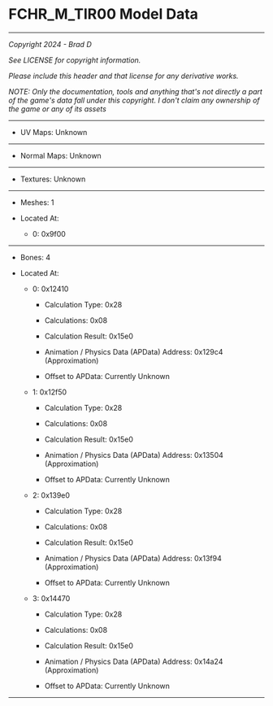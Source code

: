 # FCHR_M_TIR00 Model Data

---

*Copyright 2024 - Brad D*

*See LICENSE for copyright information.*

*Please include this header and that license for any derivative works.*

*NOTE: Only the documentation, tools and anything that's not directly a part of the game's data fall under this copyright. I don't claim any ownership of the game or any of its assets*

---


* UV Maps: Unknown

---

* Normal Maps: Unknown

---

* Textures: Unknown

---

* Meshes: 1

* Located At:

  * 0: 0x9f00

---

* Bones: 4

* Located At:

  * 0: 0x12410

    * Calculation Type: 0x28

    * Calculations: 0x08

    * Calculation Result: 0x15e0

    * Animation / Physics Data (APData) Address: 0x129c4 (Approximation)

    * Offset to APData: Currently Unknown

  * 1: 0x12f50

    * Calculation Type: 0x28

    * Calculations: 0x08

    * Calculation Result: 0x15e0

    * Animation / Physics Data (APData) Address: 0x13504 (Approximation)

    * Offset to APData: Currently Unknown

  * 2: 0x139e0

    * Calculation Type: 0x28

    * Calculations: 0x08

    * Calculation Result: 0x15e0

    * Animation / Physics Data (APData) Address: 0x13f94 (Approximation)

    * Offset to APData: Currently Unknown

  * 3: 0x14470

    * Calculation Type: 0x28

    * Calculations: 0x08

    * Calculation Result: 0x15e0

    * Animation / Physics Data (APData) Address: 0x14a24 (Approximation)

    * Offset to APData: Currently Unknown

---

